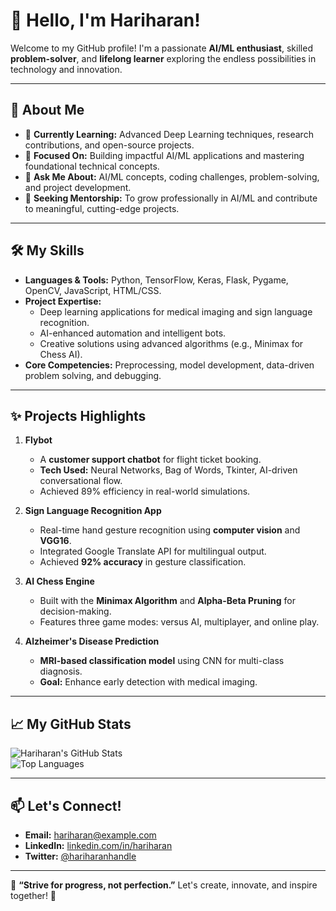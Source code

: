 # 👋 Hello, I'm Hariharan! 

Welcome to my GitHub profile! I'm a passionate **AI/ML enthusiast**, skilled **problem-solver**, and **lifelong learner** exploring the endless possibilities in technology and innovation.

---

## 🚀 About Me

- 🌱 **Currently Learning:** Advanced Deep Learning techniques, research contributions, and open-source projects.  
- 🧠 **Focused On:** Building impactful AI/ML applications and mastering foundational technical concepts.  
- 💬 **Ask Me About:** AI/ML concepts, coding challenges, problem-solving, and project development.  
- 🤝 **Seeking Mentorship:** To grow professionally in AI/ML and contribute to meaningful, cutting-edge projects.  

---

## 🛠️ My Skills

- **Languages & Tools:** Python, TensorFlow, Keras, Flask, Pygame, OpenCV, JavaScript, HTML/CSS.  
- **Project Expertise:**  
  - Deep learning applications for medical imaging and sign language recognition.  
  - AI-enhanced automation and intelligent bots.  
  - Creative solutions using advanced algorithms (e.g., Minimax for Chess AI).  
- **Core Competencies:** Preprocessing, model development, data-driven problem solving, and debugging.

---

## ✨ Projects Highlights

1. **Flybot**  
   - A **customer support chatbot** for flight ticket booking.  
   - **Tech Used:** Neural Networks, Bag of Words, Tkinter, AI-driven conversational flow.  
   - Achieved 89% efficiency in real-world simulations.

2. **Sign Language Recognition App**  
   - Real-time hand gesture recognition using **computer vision** and **VGG16**.  
   - Integrated Google Translate API for multilingual output.  
   - Achieved **92% accuracy** in gesture classification.

3. **AI Chess Engine**  
   - Built with the **Minimax Algorithm** and **Alpha-Beta Pruning** for decision-making.  
   - Features three game modes: versus AI, multiplayer, and online play.

4. **Alzheimer's Disease Prediction**  
   - **MRI-based classification model** using CNN for multi-class diagnosis.  
   - **Goal:** Enhance early detection with medical imaging.

---

## 📈 My GitHub Stats

![Hariharan's GitHub Stats](https://github-readme-stats.vercel.app/apihariHaran&show_icons=true&theme=radical)  
![Top Languages](https://github-readme-stats.vercel.app/api/top-langs/hariharan&layout=compact&theme=radical)

---

## 📫 Let's Connect!

- **Email:** [hariharan@example.com](mailto:jsuthariharan@gmail.com)  
- **LinkedIn:** [linkedin.com/in/hariharan](https://www.linkedin.com/in/hariharan9597/)  
- **Twitter:** [@hariharanhandle](https://twitter.com/@justhariharan)

---

🌟 **“Strive for progress, not perfection.”** Let's create, innovate, and inspire together! 🌟
